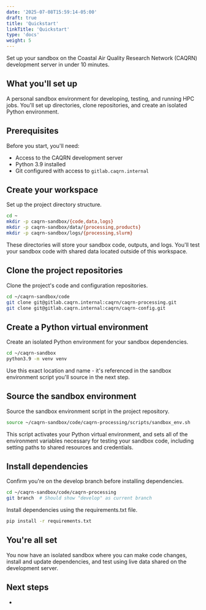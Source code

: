 ```yaml
---
date: '2025-07-08T15:59:14-05:00'
draft: true
title: 'Quickstart'
linkTitle: 'Quickstart'
type: 'docs'
weight: 5
---
```


Set up your sandbox on the Coastal Air Quality Research Network (CAQRN) development server in under 10 minutes.

## What you'll set up

A personal sandbox environment for developing, testing, and running HPC jobs.
You'll set up directories, clone repositories, and create an isolated Python environment.

## Prerequisites

Before you start, you'll need:

- Access to the CAQRN development server
- Python 3.9 installed
- Git configured with access to `gitlab.caqrn.internal`

## Create your workspace

Set up the project directory structure.

```bash
cd ~
mkdir -p caqrn-sandbox/{code,data,logs}
mkdir -p caqrn-sandbox/data/{processing,products}
mkdir -p caqrn-sandbox/logs/{processing,slurm}
```

These directories will store your sandbox code, outputs, and logs.
You'll test your sandbox code with shared data located outside of this workspace.

## Clone the project repositories

Clone the project's code and configuration repositories.

```bash
cd ~/caqrn-sandbox/code
git clone git@gitlab.caqrn.internal:caqrn/caqrn-processing.git
git clone git@gitlab.caqrn.internal:caqrn/caqrn-config.git
```

## Create a Python virtual environment

Create an isolated Python environment for your sandbox dependencies.

```bash
cd ~/caqrn-sandbox
python3.9 -m venv venv
```

Use this exact location and name - it's referenced in the sandbox environment script you'll source in the next step.

## Source the sandbox environment

Source the sandbox environment script in the project repository.

```bash
source ~/caqrn-sandbox/code/caqrn-processing/scripts/sandbox_env.sh
```

This script activates your Python virtual environment, and sets all of the environment variables necessary for testing your sandbox code, including setting paths to shared resources and credentials.

## Install dependencies

Confirm you're on the develop branch before installing dependencies.

```bash
cd ~/caqrn-sandbox/code/caqrn-processing
git branch  # Should show "develop" as current branch
```

Install dependencies using the requirements.txt file.

```bash
pip install -r requirements.txt
```

## You're all set

You now have an isolated sandbox where you can make code changes, install and update dependencies, and test using live data shared on the development server.

## Next steps

- 
